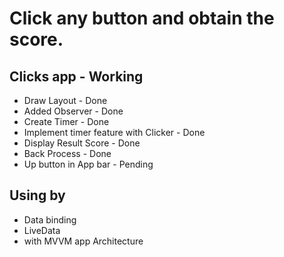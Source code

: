 # Click any button and obtain the score.
## Clicks app - Working

* Draw Layout - Done
* Added Observer - Done
* Create Timer - Done
* Implement timer feature with Clicker - Done
* Display Result Score - Done
* Back Process - Done
* Up button in App bar - Pending

## Using by

* Data binding
* LiveData
* with MVVM app Architecture